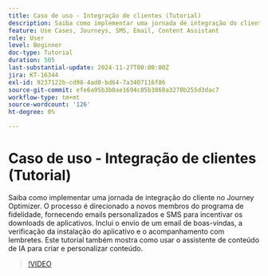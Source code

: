 ```yaml
---
title: Caso de uso - Integração de clientes (Tutorial)
description: Saiba como implementar uma jornada de integração do cliente no Adobe Journey Optimizer (AJO). ​O processo é direcionado a novos membros do programa de fidelidade, fornecendo emails personalizados e SMS para incentivar os downloads de aplicativos. ​Inclui o envio de um email de boas-vindas, a verificação da instalação do aplicativo e o acompanhamento com lembretes. ​Este tutorial também mostra como usar o assistente de conteúdo de IA para criar e personalizar conteúdo.
feature: Use Cases, Journeys, SMS, Email, Content Assistant
role: User
level: Beginner
doc-type: Tutorial
duration: 505
last-substantial-update: 2024-11-27T00:00:00Z
jira: KT-16344
exl-id: 9237122b-cd98-4ad0-bd64-7a3407116f86
source-git-commit: efe6a95b3b0ae1694c85b3868a3270b255d3dac7
workflow-type: tm+mt
source-wordcount: '126'
ht-degree: 0%

---
```


# Caso de uso - Integração de clientes (Tutorial)

Saiba como implementar uma jornada de integração do cliente no Journey Optimizer. O processo é direcionado a novos membros do programa de fidelidade, fornecendo emails personalizados e SMS para incentivar os downloads de aplicativos. Inclui o envio de um email de boas-vindas, a verificação da instalação do aplicativo e o acompanhamento com lembretes. &#x200B;Este tutorial também mostra como usar o assistente de conteúdo de IA para criar e personalizar conteúdo.

>[!VIDEO](https://video.tv.adobe.com/v/3440655/?learn=on&enablevpops&captions=por_br)
